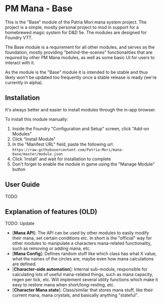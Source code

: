# PM Mana - Base

This is the "Base" module of the Patria Mori mana system project. The project is a simple, mostly personal project to mod in support for a homebrewed magic system for D&D 5e. The modules are designed for Foundry VTT.

The Base module is a requirement for all other modules, and serves as the foundation, mostly providing "behind-the-scenes" functionalities that are required by other PM Mana modules, as well as some basic UI for users to interact with it.

As the module is the "Base" module it is intended to be stable and thus likely won't be updated too frequently once a stable release is ready (we're currently in alpha).

## Installation

It's always better and easier to install modules through the in-app browser.

To install this module manually:
1. Inside the Foundry "Configuration and Setup" screen, click "Add-on Modules"
2. Click "Install Module"
3. In the "Manifest URL" field, paste the following url:
`https://raw.githubusercontent.com/Patria-Mori/mana-base/master/module.json`
4. Click 'Install' and wait for installation to complete
5. Don't forget to enable the module in game using the "Manage Module" button


## User Guide

TODO

## Explanation of features (OLD)

TODO: Update

 - [**Mana API**]: The API can be used by other modules to easily modify their mana, set certain conditions etc. In short is the "official" way for other modules to manipulate a characters mana-related functionality, such as removing or adding mana, etc.
 - [**Mana Config**]: Defines random stuff like which class has what X value, what the names of the circles are, maybe even how mana calculations are defined.
 - [**Character-side automation**]: Internal sub-module, responsible for calculating lots of useful mana-related things, such as mana capacity, regen per tick, etc. Will implement several utility functions which make it easy to restore mana when short/long-resting, etc.
 - [**Character Mana state**]: Class/similar that stores mana stuff, like their current mana, mana crystals, and basically anything "stateful".
